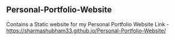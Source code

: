 ## Personal-Portfolio-Website
Contains a Static website for my Personal Portfolio 
Website Link - https://sharmashubham33.github.io/Personal-Portfolio-Website/